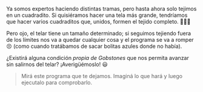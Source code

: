 Ya somos expertos haciendo distintas tramas, pero hasta ahora solo tejimos en un cuadradito. Si quisiéramos hacer una tela más grande, tendríamos que hacer varios cuadraditos que, unidos, formen el tejido completo. :black_square_button::white_square_button::black_square_button:

Pero ojo, el telar tiene un tamaño determinado; si seguimos tejiendo fuera de los límites nos va a quedar cualquier cosa y el programa se va a romper :persevere: (como cuando tratábamos de sacar bolitas azules donde no había). 

¿Existirá alguna condición _propia de Gobstones_ que nos permita avanzar sin salirnos del telar? ¡Averigüémoslo! :smiley:

> Mirá este programa que te dejamos. Imaginá lo que hará y luego ejecutalo para comprobarlo.
